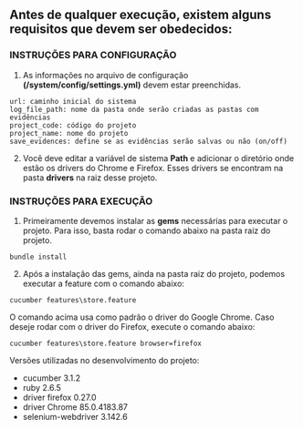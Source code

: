 ## Antes de qualquer execução, existem alguns requisitos que devem ser obedecidos:

### INSTRUÇÕES PARA CONFIGURAÇÃO

1.  As informações no arquivo de configuração **(/system/config/settings.yml)** devem estar preenchidas.

```
url: caminho inicial do sistema
log_file_path: nome da pasta onde serão criadas as pastas com evidências
project_code: código do projeto
project_name: nome do projeto
save_evidences: define se as evidências serão salvas ou não (on/off)
```

2. Você deve editar a variável de sistema **Path** e adicionar o diretório onde estão os drivers do Chrome e Firefox. Esses drivers se encontram na pasta **drivers** na raiz desse projeto.


### INSTRUÇÕES PARA EXECUÇÃO

1. Primeiramente devemos instalar as **gems** necessárias para executar o projeto. Para isso, basta rodar o comando abaixo na pasta raiz do projeto.

```
bundle install
```

2. Após a instalação das gems, ainda na pasta raiz do projeto, podemos executar a feature com o comando abaixo:

```
cucumber features\store.feature
```

O comando acima usa como padrão o driver do Google Chrome. Caso deseje rodar com o driver do Firefox, execute o comando abaixo:

```
cucumber features\store.feature browser=firefox
```


Versões utilizadas no desenvolvimento do projeto:

* cucumber 3.1.2
* ruby 2.6.5
* driver firefox 0.27.0
* driver Chrome 85.0.4183.87
* selenium-webdriver 3.142.6
